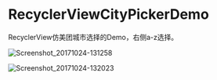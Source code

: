 # RecyclerViewCityPickerDemo
RecyclerView仿美团城市选择的Demo，右侧a-z选择。

![Screenshot_20171024-131258](https://github.com/makewhat/RecyclerViewCityPickerDemo/blob/master/Screenshot_20171024-131258.png)









![Screenshot_20171024-132023](https://github.com/makewhat/RecyclerViewCityPickerDemo/blob/master/Screenshot_20171024-132023.png)